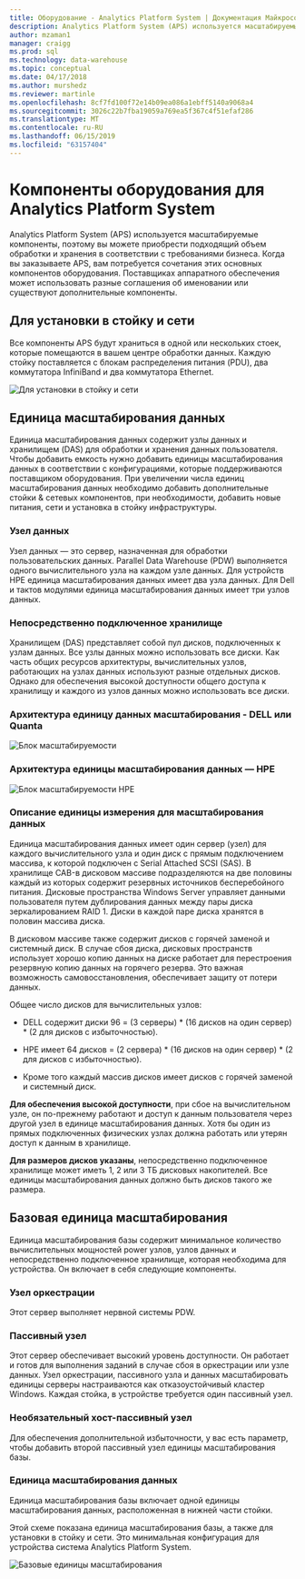```yaml
---
title: Оборудование - Analytics Platform System | Документация Майкрософт
description: Analytics Platform System (APS) используется масштабируемые компоненты, поэтому вы можете приобрести подходящий объем обработки и хранения в соответствии с требованиями бизнеса. Когда вы заказываете APS, вам потребуется сочетания этих основных компонентов оборудования.
author: mzaman1
manager: craigg
ms.prod: sql
ms.technology: data-warehouse
ms.topic: conceptual
ms.date: 04/17/2018
ms.author: murshedz
ms.reviewer: martinle
ms.openlocfilehash: 8cf7fd100f72e14b09ea086a1ebff5140a9068a4
ms.sourcegitcommit: 3026c22b7fba19059a769ea5f367c4f51efaf286
ms.translationtype: MT
ms.contentlocale: ru-RU
ms.lasthandoff: 06/15/2019
ms.locfileid: "63157404"
---
```

# <a name="hardware-components-for-analytics-platform-system"></a>Компоненты оборудования для Analytics Platform System

Analytics Platform System (APS) используется масштабируемые компоненты, поэтому вы можете приобрести подходящий объем обработки и хранения в соответствии с требованиями бизнеса. Когда вы заказываете APS, вам потребуется сочетания этих основных компонентов оборудования. Поставщиках аппаратного обеспечения может использовать разные соглашения об именовании или существуют дополнительные компоненты.  
 
  
## <a name="rackandnetwork"></a>Для установки в стойку и сети 
 
Все компоненты APS будут храниться в одной или нескольких стоек, которые помещаются в вашем центре обработки данных. Каждую стойку поставляется с блокам распределения питания (PDU), два коммутатора InfiniBand и два коммутатора Ethernet.  
  
![Для установки в стойку и сети](media/rack-and-network.png "APS установка в стойку и сети")  
  
## <a name="datascaleunit"></a>Единица масштабирования данных
 
Единица масштабирования данных содержит узлы данных и хранилищем (DAS) для обработки и хранения данных пользователя. Чтобы добавить емкость нужно добавить единицы масштабирования данных в соответствии с конфигурациями, которые поддерживаются поставщиком оборудования. При увеличении числа единиц масштабирования данных необходимо добавить дополнительные стойки & сетевых компонентов, при необходимости, добавить новые питания, сети и установка в стойку инфраструктуры.  
  
### <a name="data-host"></a>Узел данных  

Узел данных — это сервер, назначенная для обработки пользовательских данных. Parallel Data Warehouse (PDW) выполняется одного вычислительного узла на каждом узле данных. Для устройств HPE единица масштабирования данных имеет два узла данных. Для Dell и тактов модулями единица масштабирования данных имеет три узлов данных.  
  
### <a name="direct-attached-storage"></a>Непосредственно подключенное хранилище
 
Хранилищем (DAS) представляет собой пул дисков, подключенных к узлам данных. Все узлы данных можно использовать все диски. Как часть общих ресурсов архитектуры, вычислительных узлов, работающих на узлах данных используют разные отдельных дисков. Однако для обеспечения высокой доступности общего доступа к хранилищу и каждого из узлов данных можно использовать все диски.  
  
### <a name="data-scale-unit-architecture---dell-and-quanta"></a>Архитектура единицу данных масштабирования - DELL или Quanta
  
![Блок масштабируемости](media/scalability-unit-dell.png "блок масштабируемости Dell")  
  
### <a name="data-scale-unit-architecture---hpe"></a>Архитектура единицы масштабирования данных — HPE 
 
![Блок масштабируемости HPE](media/scalability-unit-hpe.png "блок HPE масштабируемости")  
  
### <a name="data-scale-unit-description"></a>Описание единицы измерения для масштабирования данных

Единица масштабирования данных имеет один сервер (узел) для каждого вычислительного узла и один диск с прямым подключением массива, к которой подключен с Serial Attached SCSI (SAS). В хранилище CAB-в дисковом массиве подразделяются на две половины каждый из которых содержит резервных источников бесперебойного питания. Дисковые пространства Windows Server управляет данными пользователя путем дублирования данных между пары диска зеркалированием RAID 1. Диски в каждой паре диска хранятся в половин массива диска.  
  
В дисковом массиве также содержит дисков с горячей заменой и системный диск. В случае сбоя диска, дисковых пространств использует хорошо копию данных на диске работает для перестроения резервную копию данных на горячего резерва. Это важная возможность самовосстановления, обеспечивает защиту от потери данных.  
  
Общее число дисков для вычислительных узлов:  
  
-   DELL содержит диски 96 = (3 серверы) * (16 дисков на один сервер) \* (2 для дисков с избыточностью).  
  
-   HPE имеет 64 дисков = (2 сервера) * (16 дисков на один сервер) \* (2 для дисков с избыточностью).  
  
-   Кроме того каждый массив дисков имеет дисков с горячей заменой и системный диск.  
  
**Для обеспечения высокой доступности**, при сбое на вычислительном узле, он по-прежнему работают и доступ к данным пользователя через другой узел в единице масштабирования данных. Хотя бы один из прямых подключенных физических узлах должна работать или утерян доступ к данным в хранилище.  
  
**Для размеров дисков указаны**, непосредственно подключенное хранилище может иметь 1, 2 или 3 ТБ дисковых накопителей. Все единицы масштабирования данных должно быть дисков такого же размера.  
  
## <a name="basescaleunit"></a>Базовая единица масштабирования 
 
Единица масштабирования базы содержит минимальное количество вычислительных мощностей power узлов, узлов данных и непосредственно подключенное хранилище, которая необходима для устройства. Он включает в себя следующие компоненты. 
  
### <a name="orchestration-host"></a>Узел оркестрации  
Этот сервер выполняет нервной системы PDW.
  
### <a name="passive-host"></a>Пассивный узел  
Этот сервер обеспечивает высокий уровень доступности. Он работает и готов для выполнения заданий в случае сбоя в оркестрации или узле данных. Узел оркестрации, пассивного узла и данных масштабировать единицы серверы настраиваются как отказоустойчивый кластер Windows. Каждая стойка, в устройстве требуется один пассивный узел.  
  
### <a name="optional-passive-host"></a>Необязательный хост-пассивный узел  
Для обеспечения дополнительной избыточности, у вас есть параметр, чтобы добавить второй пассивный узел единицы масштабирования базы.  
  
### <a name="data-scale-unit"></a>Единица масштабирования данных  
Единица масштабирования базы включает одной единицы масштабирования данных, расположенная в нижней части стойки.  
  
Этой схеме показана единица масштабирования базы, а также для установки в стойку и сети. Это минимальная конфигурация для устройства система Analytics Platform System.  
  
![Базовые единицы масштабирования](media/base-scale-unit.png "единицы масштабирования Base")  
 
